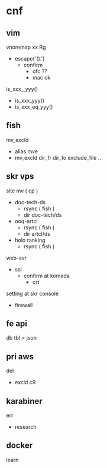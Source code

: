 
# cnf


## vim

vnoremap xx Rg
- escape('().')
  - confirm
    - ofc ??
    - mac ok


is_xxx__yyy()
- is_xxx_yyy()
- is_xxx_eq_yyy()


## fish

mv_excld
- alias mve
- mv_excld dir_fr dir_to exclude_file ..


## skr vps

site mv ( cp )
- doc-tech-ds
  - rsync ( fish )
  - dir doc-tech/ds
- ooq-artcl
  - rsync ( fish )
  - dir artcl/ds
- holo ranking
  - rsync ( fish )


web-svr
- ssl
  - confirm at komeda
    - crt


setting at skr console
- firewall


## fe api

db tbl > json


## pri aws

del
- excld c9


## karabiner

err
- research


## docker

learn



